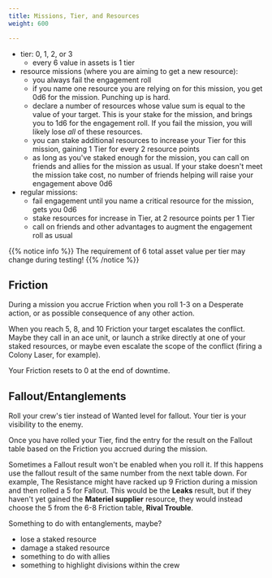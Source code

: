 ```yaml
---
title: Missions, Tier, and Resources
weight: 600

---
```


- tier: 0, 1, 2, or 3
  - every 6 value in assets is 1 tier
- resource missions (where you are aiming to get a new resource):
  - you always fail the engagement roll
  - if you name one resource you are relying on for this mission, you get 0d6
    for the mission. Punching up is hard.
  - declare a number of resources whose value sum is equal to the value of
    your target. This is your stake for the mission, and brings you to 1d6 for
    the engagement roll. If you fail the mission, you will likely lose _all_ of
    these resources.
  - you can stake additional resources to increase your Tier for this mission,
    gaining 1 Tier for every 2 resource points
  - as long as you've staked enough for the mission, you can call on friends and
    allies for the mission as usual. If your stake doesn't meet the mission take
    cost, no number of friends helping will raise your engagement above 0d6
- regular missions:
  - fail engagement until you name a critical resource for the mission, gets you
    0d6
  - stake resources for increase in Tier, at 2 resource points per 1 Tier
  - call on friends and other advantages to augment the engagement roll as usual

{{% notice info %}}
The requirement of 6 total asset value per tier may change during testing!
{{% /notice %}}

## Friction

During a mission you accrue Friction when you roll 1-3 on a Desperate action,
or as possible consequence of any other action.

When you reach 5, 8, and 10 Friction your target escalates the conflict. Maybe
they call in an ace unit, or launch a strike directly at one of your staked
resources, or maybe even escalate the scope of the conflict (firing a Colony
Laser, for example).

Your Friction resets to 0 at the end of downtime.

## Fallout/Entanglements

Roll your crew's tier instead of Wanted level for fallout. Your tier is your
visibility to the enemy.

Once you have rolled your Tier, find the entry for the result on the Fallout
table based on the Friction you accrued during the mission.

Sometimes a Fallout result won't be enabled when you roll it. If this happens
use the fallout result of the same number from the next table down. For example,
The Resistance might have racked up 9 Friction during a mission and then rolled
a 5 for Fallout. This would be the **Leaks** result, but if they haven't yet
gained the **Materiel supplier** resource, they would instead choose the 5 from
the 6-8 Friction table, **Rival Trouble**.

Something to do with entanglements, maybe?

- lose a staked resource
- damage a staked resource
- something to do with allies
- something to highlight divisions within the crew
